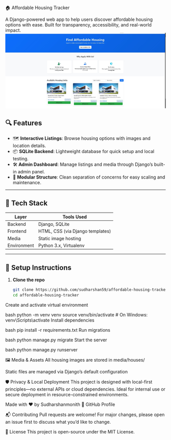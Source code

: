🏠 Affordable Housing Tracker

A Django-powered web app to help users discover affordable housing options with ease. Built for transparency, accessibility, and real-world impact.
![sample image](./github_rent_house.jpg)  


## 🔍 Features

- 🗺️ **Interactive Listings**: Browse housing options with images and location details.
- 📦 **SQLite Backend**: Lightweight database for quick setup and local testing.
- 🛠️ **Admin Dashboard**: Manage listings and media through Django’s built-in admin panel.
- 📁 **Modular Structure**: Clean separation of concerns for easy scaling and maintenance.

---

## 🚀 Tech Stack

| Layer        | Tools Used                          |
|--------------|-------------------------------------|
| Backend      | Django, SQLite                      |
| Frontend     | HTML, CSS (via Django templates)    |
| Media        | Static image hosting                |
| Environment  | Python 3.x, Virtualenv              |

---

## 🧰 Setup Instructions

1. **Clone the repo**  
   ```bash
   git clone https://github.com/sudharshan59/affordable-housing-tracker.git
   cd affordable-housing-tracker
Create and activate virtual environment

bash
python -m venv venv
source venv/bin/activate  # On Windows: venv\\Scripts\\activate
Install dependencies

bash
pip install -r requirements.txt
Run migrations

bash
python manage.py migrate
Start the server

bash
python manage.py runserver


🖼️ Media & Assets
All housing images are stored in media/houses/

Static files are managed via Django’s default configuration

🛡️ Privacy & Local Deployment
This project is designed with local-first principles—no external APIs or cloud dependencies. Ideal for internal use or secure deployment in resource-constrained environments.


Made with ❤️ by Sudharshanmonith 🔗 GitHub Profile

📬 Contributing
Pull requests are welcome! For major changes, please open an issue first to discuss what you’d like to change.

📄 License
This project is open-source under the MIT License.
